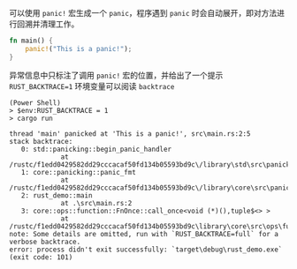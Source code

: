 可以使用 `panic!​` 宏生成一个 `panic`​，程序遇到 `panic`​ 时会自动展开，即对方法进行回溯并清理工作。

```rust
fn main() {
    panic!("This is a panic!");
}
```

异常信息中只标注了调用 `panic!​` 宏的位置，并给出了一个提示 `RUST_BACKTRACE=1`​ 环境变量可以阅读 `backtrace`

```
(Power Shell)
> $env:RUST_BACKTRACE = 1
> cargo run

thread 'main' panicked at 'This is a panic!', src\main.rs:2:5
stack backtrace:
   0: std::panicking::begin_panic_handler
             at /rustc/f1edd0429582dd29cccacaf50fd134b05593bd9c\/library\std\src\panicking.rs:517
   1: core::panicking::panic_fmt
             at /rustc/f1edd0429582dd29cccacaf50fd134b05593bd9c\/library\core\src\panicking.rs:100
   2: rust_demo::main
             at .\src\main.rs:2
   3: core::ops::function::FnOnce::call_once<void (*)(),tuple$<> >
             at /rustc/f1edd0429582dd29cccacaf50fd134b05593bd9c\library\core\src\ops\function.rs:227
note: Some details are omitted, run with `RUST_BACKTRACE=full` for a verbose backtrace.
error: process didn't exit successfully: `target\debug\rust_demo.exe` (exit code: 101)
```
